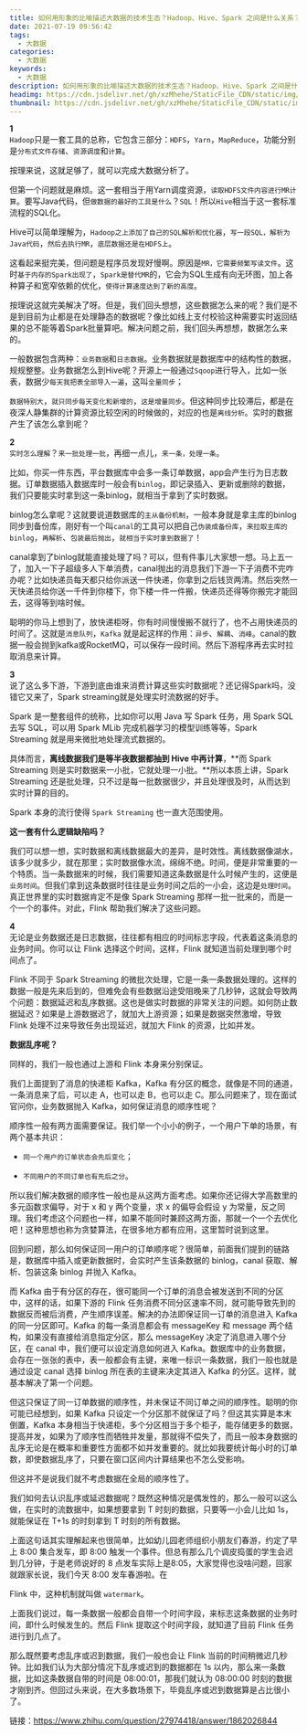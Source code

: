 ```yaml
---
title: 如何用形象的比喻描述大数据的技术生态？Hadoop、Hive、Spark 之间是什么关系？
date: 2021-07-19 09:56:42
tags:
  - 大数据
categories:
  - 大数据
keywords:
  - 大数据
description: 如何用形象的比喻描述大数据的技术生态？Hadoop、Hive、Spark 之间是什么关系？
headimg: https://cdn.jsdelivr.net/gh/xzMhehe/StaticFile_CDN/static/img/20210719100849.png
thumbnail: https://cdn.jsdelivr.net/gh/xzMhehe/StaticFile_CDN/static/img/20210719100849.png
---
```

**1**          
`Hadoop`只是一套工具的总称，它包含三部分：`HDFS`，`Yarn`，`MapReduce`，功能分别是`分布式文件存储`、`资源调度`和`计算`。

按理来说，这就足够了，就可以完成大数据分析了。

但第一个问题就是麻烦。这一套相当于用Yarn调度资源，`读取HDFS文件内容进行MR计算`。要写Java代码，但`做数据的最好的工具是什么`？`SQL`！所以`Hive`相当于这一套标准流程的SQL化。

Hive可以简单理解为，`Hadoop之上添加了自己的SQL解析和优化器`，`写一段SQL，解析为Java代码`，`然后去执行MR`，`底层数据还是在HDFS上`。

这看起来挺完美，但问题是程序员发现好慢啊。原因是`MR，它需要频繁写读文件`。这时`基于内存的Spark出现了`，`Spark是替代MR`的，它会为SQL生成有向无环图，加上各种算子和宽窄依赖的优化，`使得计算速度达到了新的高度`。

按理说这就完美解决了呀。但是，我们回头想想，这些数据怎么来的呢？我们是不是到目前为止都是在处理静态的数据呢？像比如线上支付校验这种需要实时返回结果的总不能等着Spark批量算吧。解决问题之前，我们回头再想想，数据怎么来的。

一般数据包含两种：`业务数据`和`日志数据`。业务数据就是数据库中的结构性的数据，规规整整。业务数据怎么到Hive呢？开源上一般通过`Sqoop`进行导入，比如一张表，数据少`每天我把表全部导入一遍`，这叫`全量同步`；

`数据特别大`，`就只同步每天变化和新增的`，`这是增量同步`。但这种同步比较滞后，都是在夜深人静集群的计算资源比较空闲的时候做的，对应的也是`离线分析`。实时的数据产生了该怎么拿到呢？

**2**          
`实时怎么理解`？`来一批处理一批`，再细一点儿，`来一条，处理一条`。

比如，你买一件东西，平台数据库中会多一条订单数据，app会产生行为日志数据。订单数据插入数据库时一般会有`binlog`，即记录插入、更新或删除的数据，我们只要能实时拿到这一条binlog，就相当于拿到了实时数据。

binlog怎么拿呢？这就要说道数据库的`主从备份机制`，一般本身就是拿主库的binlog同步到备份库，刚好有一个叫`canal`的工具可以把自己`伪装成备份库`，`来拉取主库的binlog`，`再解析`、`包装最后抛出`，`就相当于实时拿到数据了`！

canal拿到了binlog就能直接处理了吗？可以，但有件事儿大家想一想。马上五一了，加入一下子超级多人下单消费，canal抛出的消息我们下游一下子消费不完咋办呢？比如快递员每天都只给你派送一件快递，你拿到之后钱货两清。然后突然一天快递员给你送一千件到你楼下，你下楼一件一件搬，快递员还得等你搬完才能回去，这得等到啥时候。

聪明的你马上想到了，放快递柜呀，你有时间慢慢搬不就行了，也不占用快递员的时间了。这就是`消息队列`，`Kafka` 就是起这样的作用：`异步`、`解耦`、`消峰`。canal的数据一般会抛到kafka或RocketMQ，可以保存一段时间。然后下游程序再去实时拉取消息来计算。

**3**            
说了这么多下游，下游到底由谁来消费计算这些实时数据呢？还记得Spark吗，没错它又来了，Spark streaming就是处理实时流数据的好手。

Spark 是一整套组件的统称，比如你可以用 Java 写 Spark 任务，用 Spark SQL 去写 SQL，可以用 Spark MLib 完成机器学习的模型训练等等，Spark Streaming 就是用来微批地处理流式数据的。

具体而言，**离线数据我们是等半夜数据都抽到 Hive 中再计算**，**而 Spark Streaming 则是实时数据来一小批，它就处理一小批。**所以本质上讲，Spark Streaming 还是批处理，只不过是每一批数据很少，并且处理很及时，从而达到实时计算的目的。

Spark 本身的流行使得 `Spark Streaming` 也一直大范围使用。

**这一套有什么逻辑缺陷吗？** 

我们可以想一想，实时数据和离线数据最大的差异，是时效性。离线数据像湖水，该多少就多少，就在那里；实时数据像水流，绵绵不绝。时间，便是非常重要的一个特质。当一条数据来的时候，我们需要知道这条数据是什么时候产生的，这便是`业务时间`。但我们拿到这条数据时往往是业务时间之后的一小会，这边是`处理时间`。真正世界里的实时数据肯定不是像 Spark Streaming 那样一批一批来的，而是一个一个的事件。对此，Flink 帮助我们解决了这些问题。

**4**           
无论是业务数据还是日志数据，往往都有相应的时间标志字段，代表着这条消息的业务时间。你可以让 Flink 选择这个时间，这样，Flink 就知道当前处理到哪个时间点了。

Flink 不同于 Spark Streaming 的微批次处理，它是一条一条数据处理的。这样的数据一般是先来后到的，但难免会有些数据沿途受阻晚来了几秒钟，这就会导致两个问题：数据延迟和乱序数据。这也是做实时数据的非常关注的问题。如何防止数据延迟？如果是上游数据迟了，就加大上游资源；如果是数据突然激增，导致 Flink 处理不过来导致任务出现延迟，就加大 Flink 的资源，比如并发。

**数据乱序呢？**

同样的，我们一般也通过上游和 Flink 本身来分别保证。

我们上面提到了消息的快递柜 Kafka，Kafka 有分区的概念，就像是不同的通道，一条消息来了后，可以走 A，也可以走 B，也可以走 C。那么问题来了，现在面试官问你，业务数据抛入 Kafka，如何保证消息的顺序性呢？

顺序性一般有两方面需要保证。我们举一个小小的例子，一个用户下单的场景，有两个基本共识：
- `同一个用户的订单状态会先后变化`；

- `不同用户的不同订单也有先后之分`。

所以我们解决数据的顺序性一般也是从这两方面考虑。如果你还记得大学高数里的多元函数求偏导，对于 x 和 y 两个变量，求 x 的偏导会假设 y 为常量，反之同理。我们考虑这个问题也一样，如果不能同时兼顾这两方面，那就一个一个去优化吧！这种思想也称为贪婪算法，在很多地方都有应用，这里暂时说到这里。

回到问题，那么如何保证同一用户的订单顺序呢？很简单，前面我们提到的链路是，数据库中插入或更新数据时，会实时产生该条数据的 binlog，canal 获取、解析、包装这条 binlog 并抛入 Kafka。

而 Kafka 由于有分区的存在，很可能同一个订单的消息会被发送到不同的分区中，这样的话，如果下游的 Flink 任务消费不同分区速率不同，就可能导致先到的数据反而被后消费，产生顺序误差。解决的办法即保证同一订单的消息进入 Kafka 的同一分区即可。Kafka 的每一条消息都会有 messageKey 和 message 两个结构，如果没有直接给消息指定分区，那么 messageKey 决定了消息进入哪个分区，在 canal 中，我们便可以设定消息如何进入 Kafka。数据库中的业务数据，会存在一张张的表中，表一般都会有主键，来唯一标识一条数据，我们一般也就是通过设定 canal 选择 binlog 所在表的主键来决定其进入 Kafka 的分区。这样，就基本解决了第一个问题。

但这只保证了同一订单数据的顺序性，并未保证不同订单之间的顺序性。聪明的你可能已经想到，如果 Kafka 只设定一个分区那不就保证了吗？但这其实算是本末倒置，Kafka 本身相当于快递柜，多个分区相当于多个柜子，能存储更多的数据，提高并发，如果为了顺序性而牺牲并发量，那就得不偿失了，而且一般本身数据的乱序无论是在概率和重要性方面都不如并发重要的。就比如我要统计每小时的订单数，即使数据乱序了，只要在窗口区间内计算结果也不怎么受影响。

但这并不是说我们就不考虑数据在全局的顺序性了。

我们如何去认识乱序或延迟数据呢？既然这种情况是偶发性的，那么一般可以这么做，在实时的流数据中，如果想要拿到 T 时刻的数据，只要等一小会儿比如 1s，就能保证在 T+1s 的时刻拿到 T 时刻的所有数据。

上面这句话其实理解起来也很简单，比如幼儿园老师组织小朋友们春游，约定了早上 8:00 集合发车，即 8:00 触发一个事件。但总有那么几个调皮捣蛋的学生会迟到几分钟，于是老师说好的 8 点发车实际上是8:05，大家觉得也没啥问题，回家就跟家长说，我们今天 8:00 发车春游啦。在 

Flink 中，这种机制就叫做 `watermark`。

上面我们说过，每一条数据一般都会自带一个时间字段，来标志这条数据的业务时间，即什么时候发生的。然后 Flink 提取这个时间字段，就知道了目前 Flink 任务进行到几点了。

那么既然要考虑乱序或迟到数据，我们一般也会让 Flink 当前的时间稍微迟几秒钟。比如我们认为大部分情况下乱序或迟到的数据都在 1s 以内，那么来一条数据，比如这条数据自带的时间是 08:00:01，那我们就认为 08:00:00 时刻的数据才刚到齐。但回过头来说，在大多数场景下，毕竟乱序或迟到数据算是占比很小了。



链接：https://www.zhihu.com/question/27974418/answer/1862026844